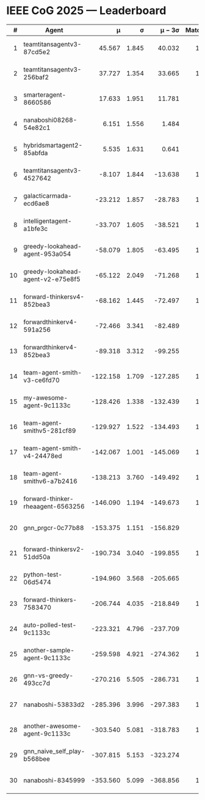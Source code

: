 # IEEE CoG 2025 — Leaderboard

| # | Agent | μ | σ | μ − 3σ | Matches | Updated |
|---:|---|---:|---:|---:|---:|---|
| 1 | teamtitansagentv3-87cd5e2 | 45.567 | 1.845 | 40.032 | 1200 | 2025-08-27 03:33 |
| 2 | teamtitansagentv3-256baf2 | 37.727 | 1.354 | 33.665 | 1140 | 2025-08-27 03:33 |
| 3 | smarteragent-8660586 | 17.633 | 1.951 | 11.781 | 834 | 2025-08-27 03:33 |
| 4 | nanaboshi08268-54e82c1 | 6.151 | 1.556 | 1.484 | 980 | 2025-08-27 03:33 |
| 5 | hybridsmartagent2-85abfda | 5.535 | 1.631 | 0.641 | 797 | 2025-08-27 03:33 |
| 6 | teamtitansagentv3-4527642 | -8.107 | 1.844 | -13.638 | 1060 | 2025-08-27 03:33 |
| 7 | galacticarmada-ecd6ae8 | -23.212 | 1.857 | -28.783 | 1080 | 2025-08-27 03:33 |
| 8 | intelligentagent-a1bfe3c | -33.707 | 1.605 | -38.521 | 1008 | 2025-08-27 03:33 |
| 9 | greedy-lookahead-agent-953a054 | -58.079 | 1.805 | -63.495 | 1118 | 2025-08-27 03:33 |
| 10 | greedy-lookahead-agent-v2-e75e8f5 | -65.122 | 2.049 | -71.268 | 1018 | 2025-08-27 03:33 |
| 11 | forward-thinkersv4-852bea3 | -68.162 | 1.445 | -72.497 | 1148 | 2025-08-27 03:33 |
| 12 | forwardthinkerv4-591a256 | -72.466 | 3.341 | -82.489 | 952 | 2025-08-27 03:33 |
| 13 | forwardthinkerv4-852bea3 | -89.318 | 3.312 | -99.255 | 887 | 2025-08-27 03:33 |
| 14 | team-agent-smith-v3-ce6fd70 | -122.158 | 1.709 | -127.285 | 1240 | 2025-08-27 03:33 |
| 15 | my-awesome-agent-9c1133c | -128.426 | 1.338 | -132.439 | 1440 | 2025-08-27 03:33 |
| 16 | team-agent-smithv5-281cf89 | -129.927 | 1.522 | -134.493 | 1240 | 2025-08-27 03:33 |
| 17 | team-agent-smith-v4-24478ed | -142.067 | 1.001 | -145.069 | 1060 | 2025-08-27 03:33 |
| 18 | team-agent-smithv6-a7b2416 | -138.213 | 3.760 | -149.492 | 1260 | 2025-08-27 03:33 |
| 19 | forward-thinker-rheaagent-6563256 | -146.090 | 1.194 | -149.673 | 1202 | 2025-08-27 03:33 |
| 20 | gnn_prgcr-0c77b88 | -153.375 | 1.151 | -156.829 | 940 | 2025-08-27 03:33 |
| 21 | forward-thinkersv2-51dd50a | -190.734 | 3.040 | -199.855 | 1102 | 2025-08-27 03:33 |
| 22 | python-test-06d5474 | -194.960 | 3.568 | -205.665 | 880 | 2025-08-27 03:33 |
| 23 | forward-thinkers-7583470 | -206.744 | 4.035 | -218.849 | 1180 | 2025-08-27 03:33 |
| 24 | auto-polled-test-9c1133c | -223.321 | 4.796 | -237.709 | 860 | 2025-08-27 03:33 |
| 25 | another-sample-agent-9c1133c | -259.598 | 4.921 | -274.362 | 1220 | 2025-08-27 03:33 |
| 26 | gnn-vs-greedy-493cc7d | -270.216 | 5.505 | -286.731 | 1100 | 2025-08-27 03:33 |
| 27 | nanaboshi-53833d2 | -285.396 | 3.996 | -297.383 | 1040 | 2025-08-27 03:33 |
| 28 | another-awesome-agent-9c1133c | -303.540 | 5.081 | -318.783 | 1180 | 2025-08-27 03:33 |
| 29 | gnn_naive_self_play-b568bee | -307.815 | 5.153 | -323.274 | 800 | 2025-08-27 03:33 |
| 30 | nanaboshi-8345999 | -353.560 | 5.099 | -368.856 | 1180 | 2025-08-27 03:33 |
